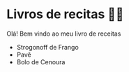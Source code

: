 # Livros de recitas :man_cook:

Olá! Bem vindo ao meu livro de receitas

- Strogonoff de Frango
- Pavê
- Bolo de Cenoura

